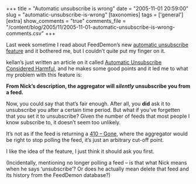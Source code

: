 +++
title = "Automatic unsubscribe is wrong"
date = "2005-11-01 20:59:00"
slug = "automatic-unsubscribe-is-wrong"
[taxonomies]
tags = ['general']
[extra]
show_comments = "true"
comments_file = "/content/blog/2005/11/2005-11-01-automatic-unsubscribe-is-wrong-comments.csv"
+++

Last week sometime I read about FeedDemon’s new [automatic unsubscribe feature](http://nick.typepad.com/blog/2005/10/feeddemon_16_au.html) and it bothered me, but I couldn’t quite put my finger on it.

kellan’s just written an article on it called [Automatic Unsubscribe Considered Harmful](http://laughingmeme.org/articles/2005/11/01/automatic-unsubscribe-considered-harmful), and he makes some good points and it led me to what my problem with this feature is:

**From Nick’s description, the aggregator will *silently* unsubscribe you from a feed.**

Now, you could say that that’s fair enough. After all, you **did** ask it to unsubscribe you after a certain time period. But what if you’ve forgetten that you set it to unsubscribe? Given the number of feeds that most people I know subscribe to, it doesn’t seem too unlikely.

It’s not as if the feed is returning a [410 – Gone](http://diveintomark.org/archives/2003/03/27/http_error_410_gone "Embracing HTTP error code 410 means embracing the impermanence of all things."), where the aggregator would be right to stop polling the feed, it’s just an arbitrary cut-off point.

I like the idea of the feature, I just think it should ask you first.

(Incidentally, mentioning no longer polling a feed – is that what Nick means when he says ‘unsubscribe’? Or does he actually mean delete that feed and its history from the FeedDemon database?)
